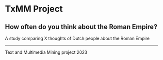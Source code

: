 # TxMM Project
## How often do you think about the Roman Empire?
A study comparing X thoughts of Dutch people about the Roman Empire

----
Text and Multimedia Mining project 2023


